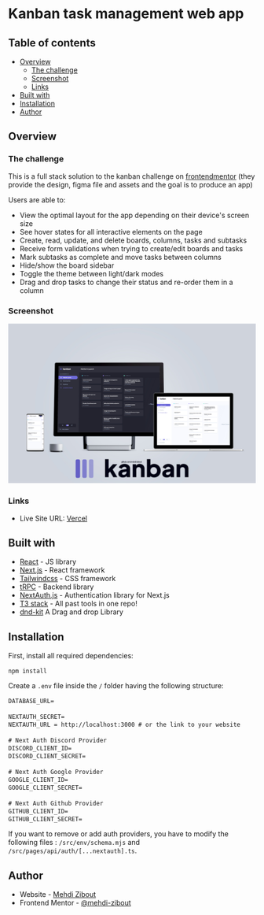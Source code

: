 #  Kanban task management web app 


## Table of contents

- [Overview](#overview)
  - [The challenge](#the-challenge)
  - [Screenshot](#screenshot)
  - [Links](#links)
- [Built with](#built-with)
 - [Installation](#installation)
- [Author](#author)




## Overview

### The challenge

This is a full stack solution to the kanban challenge on [frontendmentor](https://www.frontendmentor.io/challenges/kanban-task-management-web-app-wgQLt-HlbB) (they provide the design, figma file and assets and the goal is to produce an app)

Users are able to:

- View the optimal layout for the app depending on their device's screen size
- See hover states for all interactive elements on the page
- Create, read, update, and delete boards, columns, tasks and subtasks
- Receive form validations when trying to create/edit boards and tasks
- Mark subtasks as complete and move tasks between columns
- Hide/show the board sidebar
- Toggle the theme between light/dark modes
- Drag and drop tasks to change their status and re-order them in a column

### Screenshot

![The app is fully responsive!](/Kanban.jpg)

### Links

- Live Site URL: [Vercel](https://kanban-task-management-web-app-plum.vercel.app/)

## Built with
- [React](https://reactjs.org/) - JS library
- [Next.js](https://nextjs.org/) - React framework
- [Tailwindcss](https://tailwindcss.com) - CSS framework
- [tRPC](https://trpc.io) - Backend library
- [NextAuth.js](https://next-auth.js.org/) - Authentication library for Next.js
- [T3 stack](https://create.t3.gg/) - All past tools in one repo!
- [dnd-kit](https://dndkit.com/) A Drag and drop Library

## Installation

First, install all required dependencies:

```
npm install
```

Create a `.env` file inside the `/` folder having the following structure:

```.env
DATABASE_URL=

NEXTAUTH_SECRET=
NEXTAUTH_URL = http://localhost:3000 # or the link to your website

# Next Auth Discord Provider
DISCORD_CLIENT_ID=
DISCORD_CLIENT_SECRET=

# Next Auth Google Provider
GOOGLE_CLIENT_ID=
GOOGLE_CLIENT_SECRET=

# Next Auth Github Provider
GITHUB_CLIENT_ID=
GITHUB_CLIENT_SECRET=
```

If you want to remove or add auth providers, you have to modify the following files : `/src/env/schema.mjs` and `/src/pages/api/auth/[...nextauth].ts`.

## Author

- Website - [Mehdi Zibout](https://www.zryqv.com)
- Frontend Mentor - [@mehdi-zibout](https://www.frontendmentor.io/profile/mehdi-zibout)




